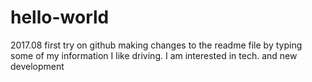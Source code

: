 # hello-world
2017.08 first try on github
making changes to the readme file by typing some of my information
I like driving. I am interested in tech. and new development
